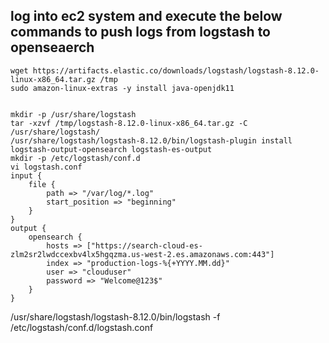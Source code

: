 ## log into ec2 system and execute the below commands to push logs from logstash to openseaerch

```
wget https://artifacts.elastic.co/downloads/logstash/logstash-8.12.0-linux-x86_64.tar.gz /tmp
sudo amazon-linux-extras -y install java-openjdk11


mkdir -p /usr/share/logstash
tar -xzvf /tmp/logstash-8.12.0-linux-x86_64.tar.gz -C /usr/share/logstash/
/usr/share/logstash/logstash-8.12.0/bin/logstash-plugin install logstash-output-opensearch logstash-es-output
mkdir -p /etc/logstash/conf.d
vi logstash.conf
input {
    file {
        path => "/var/log/*.log"
        start_position => "beginning"
    }
}
output {
    opensearch {
        hosts => ["https://search-cloud-es-zlm2sr2lwdccexbv4lx5hgqzma.us-west-2.es.amazonaws.com:443"]
        index => "production-logs-%{+YYYY.MM.dd}"
        user => "clouduser"
        password => "Welcome@123$"
    }
}

```
/usr/share/logstash/logstash-8.12.0/bin/logstash -f /etc/logstash/conf.d/logstash.conf













